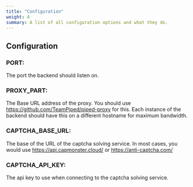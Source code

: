 ```yaml
---
title: "Configuration"
weight: 4
summary: A list of all configuration options and what they do.
---
```


## Configuration

### PORT:

The port the backend should listen on.

### PROXY_PART:

The Base URL address of the proxy. You should use https://github.com/TeamPiped/piped-proxy for this. Each instance of the backend should have this on a different hostname for maximum bandwidth.

### CAPTCHA_BASE_URL:

The base of the URL of the captcha solving service. In most cases, you would use https://api.capmonster.cloud/ or https://anti-captcha.com/

### CAPTCHA_API_KEY:

The api key to use when connecting to the captcha solving service.
